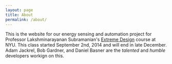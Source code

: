 ```yaml
---
layout: page
title: About
permalink: /about/
---
```


This is the website for our energy sensing and automation project for Professor
Lakshminarayanan Subramanian's
[Extreme Design](http://cs.nyu.edu/courses/fall14/CSCI-GA.3033-008/) course at
NYU. This class started September 2nd, 2014 and will end in late December.
Adam Jackrel, Bob Gardner, and Daniel Basner are the *talented* and *humble*
developers workign on this.
